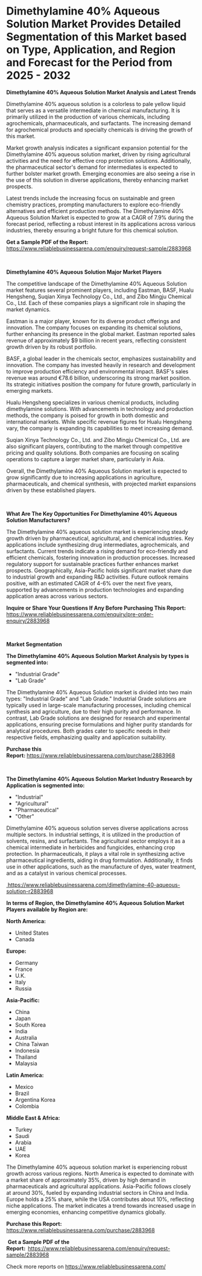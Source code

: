 <p><h1>Dimethylamine 40% Aqueous Solution Market Provides Detailed Segmentation of this Market based on Type, Application, and Region and Forecast for the Period from 2025 - 2032</h1></p><p><strong>Dimethylamine 40% Aqueous Solution Market Analysis and Latest Trends</strong></p>
<p><p>Dimethylamine 40% aqueous solution is a colorless to pale yellow liquid that serves as a versatile intermediate in chemical manufacturing. It is primarily utilized in the production of various chemicals, including agrochemicals, pharmaceuticals, and surfactants. The increasing demand for agrochemical products and specialty chemicals is driving the growth of this market.</p><p>Market growth analysis indicates a significant expansion potential for the Dimethylamine 40% aqueous solution market, driven by rising agricultural activities and the need for effective crop protection solutions. Additionally, the pharmaceutical sector's demand for intermediates is expected to further bolster market growth. Emerging economies are also seeing a rise in the use of this solution in diverse applications, thereby enhancing market prospects.</p><p>Latest trends include the increasing focus on sustainable and green chemistry practices, prompting manufacturers to explore eco-friendly alternatives and efficient production methods. The Dimethylamine 40% Aqueous Solution Market is expected to grow at a CAGR of 7.9% during the forecast period, reflecting a robust interest in its applications across various industries, thereby ensuring a bright future for this chemical solution.</p></p>
<p><strong>Get a Sample PDF of the Report:&nbsp;</strong> <a href="https://www.reliablebusinessarena.com/enquiry/request-sample/2883968?utm_campaign=3021&utm_medium=2&utm_source=Github&utm_content=ia&utm_term=13032025&utm_id=dimethylamine-40-aqueous-solution">https://www.reliablebusinessarena.com/enquiry/request-sample/2883968</a></p>
<p>&nbsp;</p>
<p><strong>Dimethylamine 40% Aqueous Solution Major Market Players</strong></p>
<p><p>The competitive landscape of the Dimethylamine 40% Aqueous Solution market features several prominent players, including Eastman, BASF, Hualu Hengsheng, Suqian Xinya Technology Co., Ltd., and Zibo Mingju Chemical Co., Ltd. Each of these companies plays a significant role in shaping the market dynamics.</p><p>Eastman is a major player, known for its diverse product offerings and innovation. The company focuses on expanding its chemical solutions, further enhancing its presence in the global market. Eastman reported sales revenue of approximately $9 billion in recent years, reflecting consistent growth driven by its robust portfolio.</p><p>BASF, a global leader in the chemicals sector, emphasizes sustainability and innovation. The company has invested heavily in research and development to improve production efficiency and environmental impact. BASF's sales revenue was around €78.6 billion, underscoring its strong market position. Its strategic initiatives position the company for future growth, particularly in emerging markets.</p><p>Hualu Hengsheng specializes in various chemical products, including dimethylamine solutions. With advancements in technology and production methods, the company is poised for growth in both domestic and international markets. While specific revenue figures for Hualu Hengsheng vary, the company is expanding its capabilities to meet increasing demand.</p><p>Suqian Xinya Technology Co., Ltd. and Zibo Mingju Chemical Co., Ltd. are also significant players, contributing to the market through competitive pricing and quality solutions. Both companies are focusing on scaling operations to capture a larger market share, particularly in Asia.</p><p>Overall, the Dimethylamine 40% Aqueous Solution market is expected to grow significantly due to increasing applications in agriculture, pharmaceuticals, and chemical synthesis, with projected market expansions driven by these established players.</p></p>
<p>&nbsp;</p>
<p><strong>What Are The Key Opportunities For Dimethylamine 40% Aqueous Solution Manufacturers?</strong></p>
<p><p>The Dimethylamine 40% aqueous solution market is experiencing steady growth driven by pharmaceutical, agricultural, and chemical industries. Key applications include synthesizing drug intermediates, agrochemicals, and surfactants. Current trends indicate a rising demand for eco-friendly and efficient chemicals, fostering innovation in production processes. Increased regulatory support for sustainable practices further enhances market prospects. Geographically, Asia-Pacific holds significant market share due to industrial growth and expanding R&D activities. Future outlook remains positive, with an estimated CAGR of 4-6% over the next five years, supported by advancements in production technologies and expanding application areas across various sectors.</p></p>
<p><strong>Inquire or Share Your Questions If Any Before Purchasing This Report:</strong> <a href="https://www.reliablebusinessarena.com/enquiry/pre-order-enquiry/2883968?utm_campaign=3021&utm_medium=2&utm_source=Github&utm_content=ia&utm_term=13032025&utm_id=dimethylamine-40-aqueous-solution">https://www.reliablebusinessarena.com/enquiry/pre-order-enquiry/2883968</a></p>
<p>&nbsp;</p>
<p><strong>Market Segmentation</strong></p>
<p><strong>The Dimethylamine 40% Aqueous Solution Market Analysis by types is segmented into:</strong></p>
<p><ul><li>"Industrial Grade"</li><li>"Lab Grade"</li></ul></p>
<p><p>The Dimethylamine 40% Aqueous Solution market is divided into two main types: "Industrial Grade" and "Lab Grade." Industrial Grade solutions are typically used in large-scale manufacturing processes, including chemical synthesis and agriculture, due to their high purity and performance. In contrast, Lab Grade solutions are designed for research and experimental applications, ensuring precise formulations and higher purity standards for analytical procedures. Both grades cater to specific needs in their respective fields, emphasizing quality and application suitability.</p></p>
<p><strong>Purchase this Report:&nbsp;</strong><a href="https://www.reliablebusinessarena.com/purchase/2883968?utm_campaign=3021&utm_medium=2&utm_source=Github&utm_content=ia&utm_term=13032025&utm_id=dimethylamine-40-aqueous-solution">https://www.reliablebusinessarena.com/purchase/2883968</a></p>
<p>&nbsp;</p>
<p><strong>The Dimethylamine 40% Aqueous Solution Market Industry Research by Application is segmented into:</strong></p>
<p><ul><li>"Industrial"</li><li>"Agricultural"</li><li>"Pharmaceutical"</li><li>"Other"</li></ul></p>
<p><p>Dimethylamine 40% aqueous solution serves diverse applications across multiple sectors. In industrial settings, it is utilized in the production of solvents, resins, and surfactants. The agricultural sector employs it as a chemical intermediate in herbicides and fungicides, enhancing crop protection. In pharmaceuticals, it plays a vital role in synthesizing active pharmaceutical ingredients, aiding in drug formulation. Additionally, it finds use in other applications, such as the manufacture of dyes, water treatment, and as a catalyst in various chemical processes.</p></p>
<p><a href="https://www.reliablebusinessarena.com/dimethylamine-40-aqueous-solution-r2883968?utm_campaign=3021&utm_medium=2&utm_source=Github&utm_content=ia&utm_term=13032025&utm_id=dimethylamine-40-aqueous-solution">&nbsp;https://www.reliablebusinessarena.com/dimethylamine-40-aqueous-solution-r2883968</a></p>
<p><strong>In terms of Region, the Dimethylamine 40% Aqueous Solution Market Players available by Region are:</strong></p>
<p>
    <p> <strong> North America: </strong>
        <ul>
            <li>United States</li>
            <li>Canada</li>
        </ul>
        </p> 
    <p> <strong> Europe: </strong>
        <ul>
            <li>Germany</li>
            <li>France</li>
            <li>U.K.</li>
            <li>Italy</li>
            <li>Russia</li>
        </ul>
        </p> 
    <p> <strong> Asia-Pacific: </strong>
        <ul>
            <li>China</li>
            <li>Japan</li>
            <li>South Korea</li>
            <li>India</li>
            <li>Australia</li>
            <li>China Taiwan</li>
            <li>Indonesia</li>
            <li>Thailand</li>
            <li>Malaysia</li>
        </ul>
        </p> 
    <p> <strong> Latin America: </strong>
        <ul>
            <li>Mexico</li>
            <li>Brazil</li>
            <li>Argentina Korea</li>
            <li>Colombia</li>
        </ul>
        </p> 
    <p> <strong> Middle East & Africa: </strong>
        <ul>
            <li>Turkey</li>
            <li>Saudi</li>
            <li>Arabia</li>
            <li>UAE</li>
            <li>Korea</li>
        </ul>
    </p>
    </p>
<p><p>The Dimethylamine 40% aqueous solution market is experiencing robust growth across various regions. North America is expected to dominate with a market share of approximately 35%, driven by high demand in pharmaceuticals and agricultural applications. Asia-Pacific follows closely at around 30%, fueled by expanding industrial sectors in China and India. Europe holds a 25% share, while the USA contributes about 10%, reflecting niche applications. The market indicates a trend towards increased usage in emerging economies, enhancing competitive dynamics globally.</p></p>
<p><strong>Purchase this Report: </strong><a href="https://www.reliablebusinessarena.com/purchase/2883968?utm_campaign=3021&utm_medium=2&utm_source=Github&utm_content=ia&utm_term=13032025&utm_id=dimethylamine-40-aqueous-solution">https://www.reliablebusinessarena.com/purchase/2883968</a></p>
<p>&nbsp;<strong>Get a Sample PDF of the Report:&nbsp;&nbsp;</strong><a href="https://www.reliablebusinessarena.com/enquiry/request-sample/2883968?utm_campaign=3021&utm_medium=2&utm_source=Github&utm_content=ia&utm_term=13032025&utm_id=dimethylamine-40-aqueous-solution">https://www.reliablebusinessarena.com/enquiry/request-sample/2883968</a></p>
<p><strong></strong></p>
<p>Check more reports on <a href="https://www.reliablebusinessarena.com/?utm_campaign=3021&utm_medium=2&utm_source=Github&utm_content=ia&utm_term=13032025&utm_id=dimethylamine-40-aqueous-solution">https://www.reliablebusinessarena.com/</a></p>